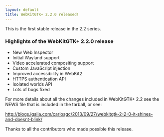 ```yaml
---
layout: default
title: WebKitGTK+ 2.2.0 released!
---
```


This is the first stable release in the 2.2 series.

### Highlights of the WebKitGTK+ 2.2.0 release

 - New Web Inspector
 - Initial Wayland support
 - Video accelerated compositing support
 - Custom JavaScript injection
 - Improved accessibility in WebKit2
 - HTTPS authentication API
 - Isolated worlds API
 - Lots of bugs fixed

For more details about all the changes included in WebKitGTK+ 2.2 see
the NEWS file that is included in the tarball, or see:

<http://blogs.igalia.com/carlosgc/2013/09/27/webkitgtk-2-2-0-it-shines-and-doesnt-blink/>

Thanks to all the contributors who made possible this release.
